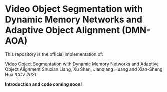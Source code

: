 # Video Object Segmentation with Dynamic Memory Networks and Adaptive Object Alignment (DMN-AOA)
This repository is the official implementation of:

Video Object Segmentation with Dynamic Memory Networks and Adaptive Object Alignment
Shuxian Liang, Xu Shen, Jianqiang Huang and Xian-Sheng Hua
*ICCV 2021*

**Introduction and code coming soon!**

